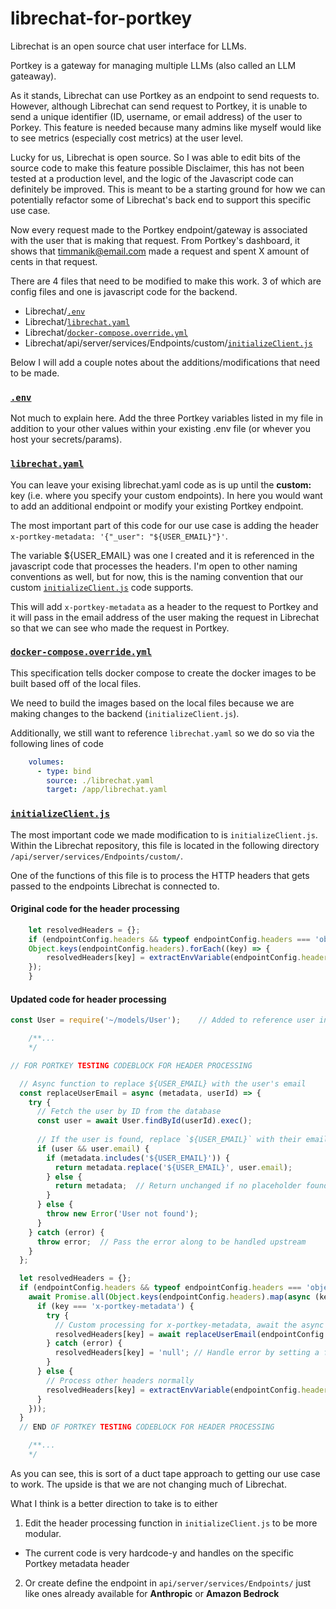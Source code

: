 # librechat-for-portkey

Librechat is an open source chat user interface for LLMs.

Portkey is a gateway for managing multiple LLMs (also called an LLM gateaway).

As it stands, Librechat can use Portkey as an endpoint to send requests to.
However, although Librechat can send request to Portkey, it is unable to send a unique identifier (ID, username, or email address) of the user to Porkey.
This feature is needed because many admins like myself would like to see metrics (especially cost metrics) at the user level.

Lucky for us, Librechat is open source. So I was able to edit bits of the source code to make this feature possible
Disclaimer, this has not been tested at a production level, and the logic of the Javascript code can definitely be improved.
This is meant to be a starting ground for how we can potentially refactor some of Librechat's back end to support this specific use case.


Now every request made to the Portkey endpoint/gateway is associated with the user that is making that request.
From Portkey's dashboard, it shows that timmanik@email.com made a request and spent X amount of cents in that request.

There are 4 files that need to be modified to make this work.  3 of which are config files and one is javascript code for the backend.

- Librechat/[`.env`](.env.example)
- Librechat/[`librechat.yaml`](librechat.example.yaml)
- Librechat/[`docker-compose.override.yml`](docker-compose.override.yml)
- Librechat/api/server/services/Endpoints/custom/[`initializeClient.js`](api/initializeClient.js)


Below I will add a couple notes about the additions/modifications that need to be made.

### [`.env`](.env.example)

Not much to explain here. Add the three Portkey variables listed in my file in addition to your other values within your existing .env file (or whever you host your secrets/params).

### [`librechat.yaml`](librechat.example.yaml)

You can leave your exising librechat.yaml code as is up until the **custom:** key (i.e. where you specify your custom endpoints). In here you would want to add an additional endpoint or modify your existing Portkey endpoint.

The most important part of this code for our use case is adding the header `x-portkey-metadata: '{"_user": "${USER_EMAIL}"}'`.

The variable ${USER_EMAIL} was one I created and it is referenced in the javascript code that processes the headers. I'm open to other naming conventions as well, but for now, this is the naming convention that our custom [`initializeClient.js`](api/initializeClient.js) code supports.

This will add `x-portkey-metadata` as a header to the request to Portkey and it will pass in the email address of the user making the request in Librechat so that we can see who made the request in Portkey.

### [`docker-compose.override.yml`](docker-compose.override.yml)

This specification tells docker compose to create the docker images to be built based off of the local files.

We need to build the images based on the local files because we are making changes to the backend (`initializeClient.js`).

Additionally, we still want to reference `librechat.yaml` so we do so via the following lines of code

```yaml
    volumes:
      - type: bind
        source: ./librechat.yaml
        target: /app/librechat.yaml
```

### [`initializeClient.js`](api/initializeClient.js)

The most important code we made modification to is `initializeClient.js`. Within the Librechat repository, this file is located in the following directory `/api/server/services/Endpoints/custom/`.

One of the functions of this file is to process the HTTP headers that gets passed to the endpoints Librechat is connected to.

#### Original code for the header processing
```javascript
    let resolvedHeaders = {};
    if (endpointConfig.headers && typeof endpointConfig.headers === 'object') {
    Object.keys(endpointConfig.headers).forEach((key) => {
        resolvedHeaders[key] = extractEnvVariable(endpointConfig.headers[key]);
    });
    }
```

#### Updated code for header processing
```javascript
const User = require('~/models/User');    // Added to reference user information

    /**...
    */

// FOR PORTKEY TESTING CODEBLOCK FOR HEADER PROCESSING

  // Async function to replace ${USER_EMAIL} with the user's email
  const replaceUserEmail = async (metadata, userId) => {
    try {
      // Fetch the user by ID from the database
      const user = await User.findById(userId).exec();
      
      // If the user is found, replace `${USER_EMAIL}` with their email
      if (user && user.email) {
        if (metadata.includes('${USER_EMAIL}')) {
          return metadata.replace('${USER_EMAIL}', user.email);
        } else {
          return metadata;  // Return unchanged if no placeholder found
        }
      } else {
        throw new Error('User not found');
      }
    } catch (error) {
      throw error;  // Pass the error along to be handled upstream
    }
  };

  let resolvedHeaders = {};
  if (endpointConfig.headers && typeof endpointConfig.headers === 'object') {
    await Promise.all(Object.keys(endpointConfig.headers).map(async (key) => {
      if (key === 'x-portkey-metadata') {
        try {
          // Custom processing for x-portkey-metadata, await the async function
          resolvedHeaders[key] = await replaceUserEmail(endpointConfig.headers[key], req.user.id);
        } catch (error) {
          resolvedHeaders[key] = 'null'; // Handle error by setting a fallback value
        }
      } else {
        // Process other headers normally
        resolvedHeaders[key] = extractEnvVariable(endpointConfig.headers[key]);
      }
    }));
  }
  // END OF PORTKEY TESTING CODEBLOCK FOR HEADER PROCESSING

    /**...
    */
```

As you can see, this is sort of a duct tape approach to getting our use case to work. The upside is that we are not changing much of Librechat.

What I think is a better direction to take is to either
1. Edit the header processing function in `initializeClient.js` to be more modular.
  - The current code is very hardcode-y and handles on the specific Portkey metadata header
2. Or create define the endpoint in `api/server/services/Endpoints/` just like ones already available for **Anthropic** or **Amazon Bedrock**